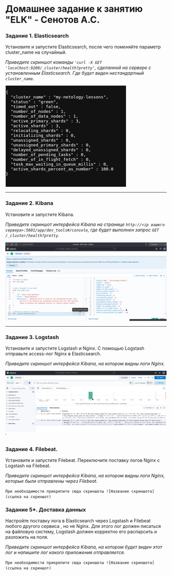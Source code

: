 # Домашнее задание к занятию "ELK" - Сенотов А.С.

### Задание 1. Elasticsearch
Установите и запустите Elasticsearch, после чего поменяйте параметр cluster_name на случайный.

*Приведите скриншот команды `'curl -X GET 'localhost:9200/_cluster/health?pretty'`, сделанной на сервере с установленным Elasticsearch. Где будет виден нестандартный `cluster_name`.*

![cluster_name](img/1.1.png)


---

### Задание 2. Kibana
Установите и запустите Kibana.

*Приведите скриншот интерфейса Kibana на странице `http://<ip вашего сервера>:5601/app/dev_tools#/console`, где будет выполнен запрос `GET /_cluster/health?pretty`.*

![kibana web console](img/2.1.png)

---

### Задание 3. Logstash
Установите и запустите Logstash и Nginx. С помощью Logstash отправьте access-лог Nginx в Elasticsearch.

*Приведите скриншот интерфейса Kibana, на котором видны логи Nginx.*

![nginx log](img/3.1.png)`

### Задание 4. Filebeat.
Установите и запустите Filebeat. Переключите поставку логов Nginx с Logstash на Filebeat.

*Приведите скриншот интерфейса Kibana, на котором видны логи Nginx, которые были отправлены через Filebeat.*


`При необходимости прикрепитe сюда скриншоты
![Название скриншота](ссылка на скриншот)`


### Задание 5*. Доставка данных
Настройте поставку лога в Elasticsearch через Logstash и Filebeat любого другого сервиса , но не Nginx. Для этого лог должен писаться на файловую систему, Logstash должен корректно его распарсить и разложить на поля.

*Приведите скриншот интерфейса Kibana, на котором будет виден этот лог и напишите лог какого приложения отправляется.*


`При необходимости прикрепитe сюда скриншоты
![Название скриншота](ссылка на скриншот)`